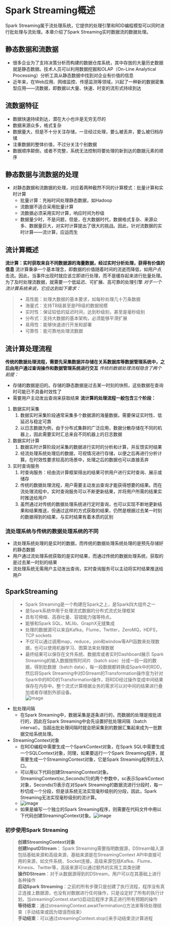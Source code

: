 # Spark Streaming概述
 Spark Streaming属于流处理系统，它提供的处理引擎和RDD编程模型可以同时进行批处理与流处理。本章介绍了Spark Streaming实时数据流的数据处理。
## 静态数据和流数据
- 很多企业为了支持决策分析而构建的数据仓库系统，其中存放的大量历史数据就是静态数据。技术人员可以利用数据挖掘和OLAP（On-Line Analytical Processing）分析工具从静态数据中找到对企业有价值的信息
- 近年来，在Web应用、网络监控、传感监测等领域，兴起了一种新的数据密集型应用——流数据，即数据以大量、快速、时变的流形式持续到达
## 流数据特征
- 数据快速持续到达，潜在大小也许是无穷无尽的
- 数据来源众多，格式复杂
- 数据量大，但是不十分关注存储，一旦经过处理，要么被丢弃，要么被归档存储
- 注重数据的整体价值，不过分关注个别数据
- 数据顺序颠倒，或者不完整，系统无法控制将要处理的新到达的数据元素的顺序
## 静态数据与流数据的处理
- 对静态数据和流数据的处理，对应着两种截然不同的计算模式：批量计算和实时计算
  - 批量计算：充裕时间处理静态数据，如Hadoop
  - 流数据不适合采用批量计算
  - 流数据必须采用实时计算，响应时间为秒级
  - 数据量少时，不是问题，但是，在大数据时代，数据格式复杂、来源众多、数据量巨大，对实时计算提出了很大的挑战。因此，针对流数据的实时计算——流计算，应运而生
## 流计算概述
**流计算：实时获取来自不同数据源的海量数据，经过实时分析处理，获得有价值的信息**
流计算秉承一个基本理念，即数据的价值随着时间的流逝而降低，如用户点击流。因此，当事件出现时就应该立即进行处理，而不是缓存起来进行批量处理。为了及时处理流数据，就需要一个低延迟、可扩展、高可靠的处理引擎
_对于一个流计算系统来说，它应达到如下需求：_
> - 高性能：处理大数据的基本要求，如每秒处理几十万条数据
> - 海量式：支持TB级甚至是PB级的数据规模
> - 实时性：保证较低的延迟时间，达到秒级别，甚至是毫秒级别
> - 分布式：支持大数据的基本架构，必须能够平滑扩展
> - 易用性：能够快速进行开发和部署
> - 可靠性：能可靠地处理流数据
## 流计算处理流程
**传统的数据处理流程，需要先采集数据并存储在关系数据库等数据管理系统中，之后由用户通过查询操作和数据管理系统进行交互**
_传统的数据处理流程隐含了两个前提：_
- 存储的数据是旧的。存储的静态数据是过去某一时刻的快照，这些数据在查询时可能已不具备时效性了
- 需要用户主动发出查询来获取结果
**流计算的处理流程一般包含三个阶段：**
1. 数据实时采集
   1. 数据实时采集阶段通常采集多个数据源的海量数据，需要保证实时性、低延迟与稳定可靠
   2. 以日志数据为例，由于分布式集群的广泛应用，数据分散存储在不同的机器上，因此需要实时汇总来自不同机器上的日志数据
3. 数据实时计算
   1. 数据实时计算阶段对采集的数据进行实时的分析和计算，并反馈实时结果
   2. 经流处理系统处理后的数据，可视情况进行存储，以便之后再进行分析计算。在时效性要求较高的场景中，处理之后的数据也可以直接丢弃
4. 实时查询服务
   1. 时查询服务：经由流计算框架得出的结果可供用户进行实时查询、展示或储存
   2. 传统的数据处理流程，用户需要主动发出查询才能获得想要的结果。而在流处理流程中，实时查询服务可以不断更新结果，并将用户所需的结果实时推送给用户
   3. 虽然通过对传统的数据处理系统进行定时查询，也可以实现不断地更新结果和结果推送，但通过这样的方式获取的结果，仍然是根据过去某一时刻的数据得到的结果，与实时结果有着本质的区别
### 流处理系统与传统的数据处理系统的不同
- 流处理系统处理的是实时的数据，而传统的数据处理系统处理的是预先存储好的静态数据
- 用户通过流处理系统获取的是实时结果，而通过传统的数据处理系统，获取的是过去某一时刻的结果
- 流处理系统无需用户主动发出查询，实时查询服务可以主动将实时结果推送给用户
## SparkStreaming
> - Spark Streaming是一个构建在Spark之上，是Spark四大组件之一
> - 是Spark系统中用于处理流式数据的分布式流式处理框架
> - 具有可伸缩、高吞吐量、容错能力强等特点。
> - 能够和Spark SQL、MLlib、GraphX无缝集成
> - 处理的数据源可以来自Kafka，Flume，Twitter，ZeroMQ，HDFS， TCP sockets
> - 不仅可以通过调用map，reduce，join和window等API函数来处理数据，也可以使用机器学习、图算法来处理数据
> - 最终结果可以保存在文件系统、数据库或者实时Dashboard展示
Spark Streaming的输入数据按照时间片（batch size）分成一段一段的数据，得到批数据（batch data），每一段数据都转换成Spark中的RDD，然后将Spark Streaming中对DStream的Transformation操作变为针对Spark中的RDD的Transformation操作，将RDD经过操作变成中间结果保存在内存中。整个流式计算根据业务的需求可以对中间的结果进行叠加或者存储到外部设备。\
![image](https://github.com/HDZ12/Scala/assets/99587726/ab0c5e30-6bc5-4f75-b34c-5ca15cdf42b7)
- 批处理间隔
  - 在Spark Streaming中，数据采集是逐条进行的，而数据的处理是按批进行的，因此在Spark Streaming中会先设置好批处理间隔（batch interval）。当超出批处理间隔时就会把采集到的数据汇集起来成为一批数据交给系统处理。
- StreamingContext对象
  - 在RDD编程中需要生成一个SparkContext对象，在Spark SQL中需要生成一个SQLContext对象，同理，如果要运行一个Spark Streaming程序，就需要生成一个StreamingContext对象，它是Spark Streaming程序的主入口。
  -  可以用以下代码创建StreamingContext对象。StreamingContext(sc,Seconds(1))的两个参数中，sc表示SparkContext对象，Seconds(1)表示在对Spark Streaming的数据流进行分段时，每一秒切成一个分段，但是该系统无法实现毫秒级别的分段，因此，Spark Streaming无法实现毫秒级别的流计算。
  -  ![image](https://github.com/HDZ12/Scala/assets/99587726/577e47b1-5449-44dc-be79-215074351818)
  -   如果是编写一个独立的Spark Streaming程序，则需要在代码文件中用以下代码创建StreamingContext对象。![image](https://github.com/HDZ12/Scala/assets/99587726/df3bab22-23d7-44e2-a6c1-26e99baab861)
### 初步使用Spark Streaming
> **创建StreamingContext对象**\
> **创建InputDStream**： Spark Streaming需要指明数据源，DStream输入源包括基础来源和高级来源，基础来源是在StreamingContext API中直接可用的来源，如文件系统、Socket连接。高级来源包括Kafka、Flume、Kinesis、Twitter等，高级来源可以通过额外的实用工具类创建\
> **操作DStream**：对于从数据源得到的DStream，用户可以在其基础上进行各种操作\
> **启动Spark Streaming**：之前的所有步骤只是创建了执行流程，程序没有真正连接上数据源，也没有对数据进行任何操作，只是设定好了所有的执行计划，当streamingContext.start()启动后程序才真正进行所有预期的操作\
> **等待结束**：通过streamingContext.awaitTermination()方法来等待处理结束（手动结束或因为错误而结束）\
> **手动结束**：可以通过streamingContext.stop()来手动结束流计算进程












